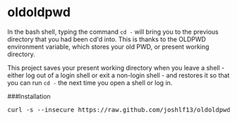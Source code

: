 oldoldpwd
=========

In the bash shell, typing the command `cd -` will bring you to the previous directory that you had been cd'd into. This is thanks to the OLDPWD environment variable, which stores your old PWD, or present working directory.

This project saves your present working directory when you leave a shell - either log out of a login shell or exit a non-login shell - and restores it so that you can run `cd -` the next time you open a shell or log in.

###Installation

<pre>
curl -s --insecure https://raw.github.com/joshlf13/oldoldpwd/master/install.sh > /tmp/oldoldpwd.sh && bash /tmp/oldoldpwd.sh
</pre>